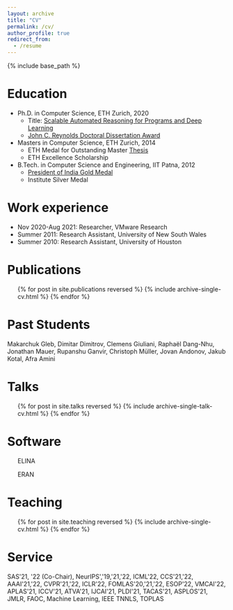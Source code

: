```yaml
---
layout: archive
title: "CV"
permalink: /cv/
author_profile: true
redirect_from:
  - /resume
---
```


{% include base_path %}

Education
======
* Ph.D. in Computer Science, ETH Zurich, 2020
  * Title: <a href="https://www.research-collection.ethz.ch/handle/20.500.11850/445921?show=full"> Scalable Automated Reasoning for Programs and Deep Learning </a>
  * <i class="fas fa-medal zoom" aria-hidden="true"></i> <a href="https://www.sigplan.org/Awards/Dissertation/">John C. Reynolds Doctoral Dissertation Award </a>
* Masters in Computer Science, ETH Zurich, 2014
  * <i class="fas fa-medal zoom" aria-hidden="true"></i> ETH Medal for Outstanding Master <a href="https://www.research-collection.ethz.ch/handle/20.500.11850/154566"> Thesis</a>  
  * <i class="fas fa-award zoom" aria-hidden="true"></i> ETH Excellence Scholarship 
* B.Tech. in Computer Science and Engineering, IIT Patna, 2012
  * <i class="fas fa-medal zoom" aria-hidden="true"></i> <a href="http://www.bihartimes.in/Newsbihar/2012/Dec/newsbihar24Dec2.html"> President of India Gold Medal </a>
  * <i class="fas fa-medal zoom" aria-hidden="true"></i> Institute Silver Medal 


Work experience
======
* Nov 2020-Aug 2021: Researcher, VMware Research
* Summer 2011: Research Assistant, University of New South Wales
* Summer 2010: Research Assistant, University of Houston
  

Publications
======
  <ul>{% for post in site.publications reversed %}
    {% include archive-single-cv.html %}
  {% endfor %}</ul>
 
Past Students
=======
Makarchuk Gleb, Dimitar Dimitrov, Clemens Giuliani, Raphaël Dang-Nhu, Jonathan Mauer, Rupanshu Ganvir, Christoph Müller, Jovan Andonov, Jakub Kotal, Afra Amini

Talks
======
  <ul>{% for post in site.talks reversed %}
    {% include archive-single-talk-cv.html %}
  {% endfor %}</ul>
  
Software
=======
<ul>
  ELINA <a href="http://elina.ethz.ch/"><i class="fab fa-fw fa-github zoom" aria-hidden="true"></i></a>
</ul>
<ul>
  ERAN <a href="https://github.com/eth-sri/eran"><i class="fab fa-fw fa-github zoom" aria-hidden="true"></i></a>
</ul>

Teaching
======
  <ul>{% for post in site.teaching reversed %}
    {% include archive-single-cv.html %}
  {% endfor %}</ul>
  
Service
=======
SAS'21, '22 (Co-Chair), NeurIPS','19,'21,'22, ICML'22, CCS'21,'22, AAAI'21,'22, CVPR'21,'22, ICLR'22, FOMLAS'20,'21,'22, ESOP'22, VMCAI'22, APLAS'21, ICCV'21,  ATVA'21, IJCAI'21, PLDI'21, TACAS'21, ASPLOS'21,  JMLR, FAOC, Machine Learning, IEEE TNNLS, TOPLAS



